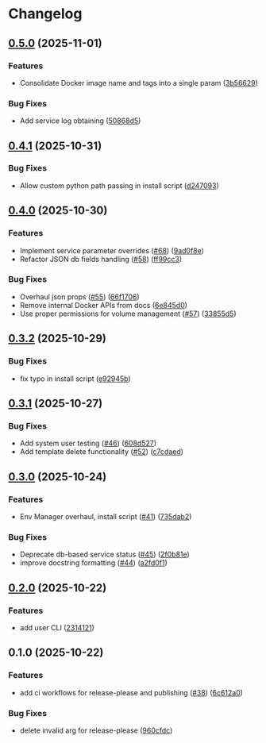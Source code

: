 # Changelog

## [0.5.0](https://github.com/kristiankunc/svs-core/compare/v0.4.1...v0.5.0) (2025-11-01)


### Features

* Consolidate Docker image name and tags into a single param ([3b56629](https://github.com/kristiankunc/svs-core/commit/3b566295ec432d10dcb4899a9fbb8c28614dcd4f))


### Bug Fixes

* Add service log obtaining ([50868d5](https://github.com/kristiankunc/svs-core/commit/50868d5837116ff4b88cbdffdbc8d64e2705f8cb))

## [0.4.1](https://github.com/kristiankunc/svs-core/compare/v0.4.0...v0.4.1) (2025-10-31)


### Bug Fixes

* Allow custom python path passing in install script ([d247093](https://github.com/kristiankunc/svs-core/commit/d24709375a7ba4cfdc00c3c20d2a858e860bb562))

## [0.4.0](https://github.com/kristiankunc/svs-core/compare/v0.3.2...v0.4.0) (2025-10-30)


### Features

* Implement service parameter overrides ([#68](https://github.com/kristiankunc/svs-core/issues/68)) ([9ad0f8e](https://github.com/kristiankunc/svs-core/commit/9ad0f8e283516238c8caf2c66f5563eee5e42bd6))
* Refactor JSON db fields handling ([#58](https://github.com/kristiankunc/svs-core/issues/58)) ([ff99cc3](https://github.com/kristiankunc/svs-core/commit/ff99cc33184f5b9a2d1ffbdbba431cf846eb1924))


### Bug Fixes

* Overhaul json props ([#55](https://github.com/kristiankunc/svs-core/issues/55)) ([66f1706](https://github.com/kristiankunc/svs-core/commit/66f1706458016ab4ebf74e1de6abe97cfca6d87a))
* Remove internal Docker APIs from docs ([6e845d0](https://github.com/kristiankunc/svs-core/commit/6e845d028edd1a0081019a9eda7f004055a15080))
* Use proper permissions for volume management ([#57](https://github.com/kristiankunc/svs-core/issues/57)) ([33855d5](https://github.com/kristiankunc/svs-core/commit/33855d5c3481a546809917e08904a0a08e52dbe8))

## [0.3.2](https://github.com/kristiankunc/svs-core/compare/v0.3.1...v0.3.2) (2025-10-29)


### Bug Fixes

* fix typo in install script ([e92945b](https://github.com/kristiankunc/svs-core/commit/e92945babf107d3bfaa20629cdba7c2d7b496e12))

## [0.3.1](https://github.com/kristiankunc/svs-core/compare/v0.3.0...v0.3.1) (2025-10-27)


### Bug Fixes

* Add system user testing ([#46](https://github.com/kristiankunc/svs-core/issues/46)) ([608d527](https://github.com/kristiankunc/svs-core/commit/608d527b91943cdf395a14647b7fda0bea87f224))
* Add template delete functionality ([#52](https://github.com/kristiankunc/svs-core/issues/52)) ([c7cdaed](https://github.com/kristiankunc/svs-core/commit/c7cdaed51c744028580596e8e9245d9f2311282b))

## [0.3.0](https://github.com/kristiankunc/svs-core/compare/v0.2.0...v0.3.0) (2025-10-24)


### Features

* Env Manager overhaul, install script ([#41](https://github.com/kristiankunc/svs-core/issues/41)) ([735dab2](https://github.com/kristiankunc/svs-core/commit/735dab2b76e872e6384cb4db2281d632ecfdccf6))


### Bug Fixes

* Deprecate db-based service status ([#45](https://github.com/kristiankunc/svs-core/issues/45)) ([2f0b81e](https://github.com/kristiankunc/svs-core/commit/2f0b81e8fc9986f56a94a88b3f1e3a83a78e6903))
* improve docstring formatting ([#44](https://github.com/kristiankunc/svs-core/issues/44)) ([a2fd0f1](https://github.com/kristiankunc/svs-core/commit/a2fd0f1b014a42fab0eaff5b35ee35ff3bea90b6))

## [0.2.0](https://github.com/kristiankunc/svs-core/compare/v0.1.0...v0.2.0) (2025-10-22)


### Features

* add user CLI ([2314121](https://github.com/kristiankunc/svs-core/commit/2314121eeecbfa8ce4387f10b372493f683d4911))

## 0.1.0 (2025-10-22)


### Features

* add ci workflows for release-please and publishing ([#38](https://github.com/kristiankunc/svs-core/issues/38)) ([6c612a0](https://github.com/kristiankunc/svs-core/commit/6c612a0de664d6753e4133392d979599682745ff))


### Bug Fixes

* delete invalid arg for release-please ([960cfdc](https://github.com/kristiankunc/svs-core/commit/960cfdc352c66d1217f43f70c5085ca6394f2409))
